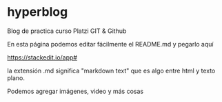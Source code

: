 # hyperblog
Blog de practica curso Platzi GIT &amp; Github

En esta página podemos editar fácilmente el README.md y pegarlo aquí

https://stackedit.io/app#

la extensión .md significa "markdown text" que es algo entre html y texto plano.

Podemos agregar imágenes, video y más cosas